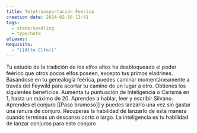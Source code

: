 ```yaml
---
title: Teletransportación Feérica
creation date: 2024-02-16 13:41
tags:
  - state/seedling
  - type/note
aliases: 
Requisito:
  - "[[Alto Elfo]]"
---
```


Tu estudio de la tradición de los elfos altos ha desbloqueado el poder feérico que otros pocos elfos poseen, excepto tus primos eladrines. Basándose en tu genealogía feérica, puedes caminar
momentáneamente a través del Feywild para acortar tu camino de un lugar a otro. Obtienes los siguientes beneficios:
Aumenta tu puntuación de Inteligencia o Carisma en 1, hasta un máximo de 20.
Aprendes a hablar, leer y escribir Silvano.
Aprendes el conjuro [[Paso brumoso]] y puedes lanzarlo una vez sin gastar una ranura de conjuro. Recuperas la habilidad de lanzarlo de esta manera cuando terminas un descanso corto o largo. La inteligencia es tu habilidad de lanzar conjuros para este conjuro
